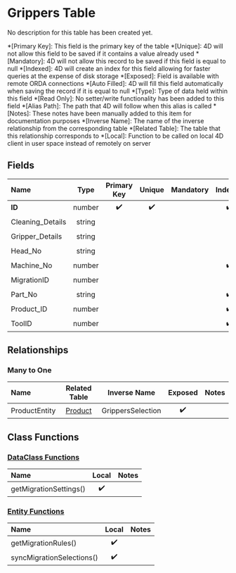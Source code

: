 ﻿# Grippers Table
No description for this table has been created yet.

*[Primary Key]: This field is the primary key of the table
*[Unique]: 4D will not allow this field to be saved if it contains a value already used
*[Mandatory]: 4D will not allow this record to be saved if this field is equal to null
*[Indexed]: 4D will create an index for this field allowing for faster queries at the expense of disk storage
*[Exposed]: Field is available with remote ORDA connections
*[Auto Filled]: 4D will fill this field automatically when saving the record if it is equal to null
*[Type]: Type of data held within this field
*[Read Only]: No setter/write functionality has been added to this field
*[Alias Path]: The path that 4D will follow when this alias is called
*[Notes]: These notes have been manually added to this item for documentation purposes
*[Inverse Name]: The name of the inverse relationship from the corresponding table
*[Related Table]: The table that this relationship corresponds to
*[Local]: Function to be called on local 4D client in user space instead of remotely on server
## Fields

|Name|Type|Primary Key|Unique|Mandatory|Indexed|Exposed|Auto Filled|Notes|
|:---|:---:|:---:|:---:|:---:|:---:|:---:|:---:|:---:|
|**ID**|number|✔️|✔️||✔️|✔️|✔️||
|Cleaning_Details|string|||||✔️|||
|Gripper_Details|string|||||✔️|||
|Head_No|string|||||✔️|||
|Machine_No|number||||✔️|✔️|||
|MigrationID|number|||||✔️|||
|Part_No|string||||✔️|✔️|||
|Product_ID|number||||✔️|✔️|||
|ToolID|number||||✔️|✔️|||

## Relationships
### Many to One

|Name|Related Table|Inverse Name|Exposed|Notes|
|:---|:---:|:---:|:---:|:---:|
|ProductEntity|[Product](Product.md)|GrippersSelection|✔️||

## Class Functions

### [DataClass Functions](https://github.com/synthotec/SynthoTec-4D/blob/main/Project/Sources/Classes/Grippers.4dm)

|Name|Local|Notes|
|:---|:---:|:---:|
|getMigrationSettings()|✔️||

### [Entity Functions](https://github.com/synthotec/SynthoTec-4D/blob/main/Project/Sources/Classes/GrippersEntity.4dm)

|Name|Local|Notes|
|:---|:---:|:---:|
|getMigrationRules()|✔️||
|syncMigrationSelections()|✔️||